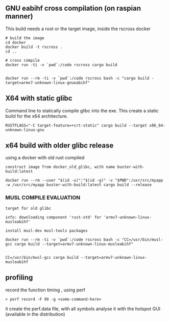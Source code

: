 

## GNU eabihf cross compilation (on raspian manner)

This build needs a root or the target image, inside the rscross docker

	# build the image
	cd docker
	docker build -t rscross .
	cd ..

	# cross compile
	docker run -ti -v `pwd`:/code rscross cargo build


	docker run --rm -ti -v `pwd`:/code rscross bash -c "cargo build -target=armv7-unknown-linux-gnueabihf"



## X64 with static glibc

Command line to statically compile glibc into the exe. This create a static build for the x64 architecture.

	RUSTFLAGS="-C target-feature=+crt-static" cargo build --target x86_64-unknown-linux-gnu

## x64 build with older glibc release

using a docker with old rust compiled 

	construct image from docker_old_glibc, with name buster-with-build:latest 

	docker run --rm --user "$(id -u)":"$(id -g)" -v "$PWD":/usr/src/myapp -w /usr/src/myapp buster-with-build:latest cargo build --release


### MUSL COMPILE EVALUATION 


	target for old glibc

	info: downloading component 'rust-std' for 'armv7-unknown-linux-musleabihf'

	install musl-dev musl-tools packages

	docker run --rm -ti -v `pwd`:/code rscross bash -c "CC=/usr/bin/musl-gcc cargo build --target=armv7-unknown-linux-musleabihf"


	CC=/usr/bin/musl-gcc cargo build --target=armv7-unknown-linux-musleabihf


## profiling

record the function timing , using perf

	> perf record -F 99 -g <some-command-here>

it create the perf.data file, with all symbols
analyse it with the hotspot GUI (available in the distribution)
